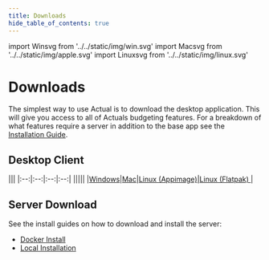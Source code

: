 ```yaml
---
title: Downloads
hide_table_of_contents: true
---
```


import Winsvg from '../../static/img/win.svg'
import Macsvg from '../../static/img/apple.svg'
import Linuxsvg from '../../static/img/linux.svg'

# Downloads

The simplest way to use Actual is to download the desktop application.  This will give you access to all of Actuals budgeting features.  For a breakdown of what features require a server in addition to the base app see the [Installation Guide](/docs/install).

## Desktop Client
|||
|:--:|:--:|:--:|:--:|
|<Winsvg width="100" height="100" fill="#6B46C1"/>|<Macsvg width="100" height="105" fill="#6B46C1"/>|<Linuxsvg width="100" height="100" fill="#6B46C1" />|<Linuxsvg width="100" height="100" fill="#6B46C1"/>|
|[Windows](https://github.com/actualbudget/actual/releases/latest/download/Actual-windows.exe)|[Mac](https://github.com/actualbudget/actual/releases/latest/download/Actual-mac.dmg)|[Linux (Appimage)](https://github.com/actualbudget/actual/releases/latest/download/Actual-linux.AppImage)|[Linux (Flatpak) ](https://github.com/actualbudget/actual/releases/latest/download/Actual-linux.flatpak)|


## Server Download
See the install guides on how to download and install the server:
* [Docker Install](/docs/install/docker)
* [Local Installation](/docs/install/local)
